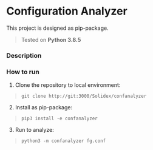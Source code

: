 # Configuration Analyzer

This project is designed as pip-package.
> Tested on **Python 3.8.5**

### Description

### How to run
1. Clone the repository to local environment:

> `git clone http://git:3000/Solidex/confanalyzer`
2. Install as pip-package:

> `pip3 install -e confanalyzer`
3. Run to analyze:

> `python3 -m confanalyzer fg.conf`

